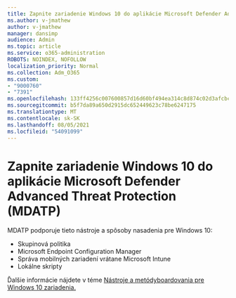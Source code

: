 ```yaml
---
title: Zapnite zariadenie Windows 10 do aplikácie Microsoft Defender Advanced Threat Protection (MDATP)
ms.author: v-jmathew
author: v-jmathew
manager: dansimp
audience: Admin
ms.topic: article
ms.service: o365-administration
ROBOTS: NOINDEX, NOFOLLOW
localization_priority: Normal
ms.collection: Adm_O365
ms.custom:
- "9000760"
- "7391"
ms.openlocfilehash: 133ff4256c007600857d16d60bf494ea314c8d874c02d3afcbc3ff1a29b9c802
ms.sourcegitcommit: b5f7da89a650d2915dc652449623c78be6247175
ms.translationtype: MT
ms.contentlocale: sk-SK
ms.lasthandoff: 08/05/2021
ms.locfileid: "54091099"
---
```

# <a name="onboard-a-windows-10-device-to-microsoft-defender-advanced-threat-protection-mdatp"></a>Zapnite zariadenie Windows 10 do aplikácie Microsoft Defender Advanced Threat Protection (MDATP)

MDATP podporuje tieto nástroje a spôsoby nasadenia pre Windows 10:

- Skupinová politika
- Microsoft Endpoint Configuration Manager
- Správa mobilných zariadení vrátane Microsoft Intune
- Lokálne skripty

Ďalšie informácie nájdete v téme [Nástroje a metódyboardovania pre Windows 10 zariadenia.](https://go.microsoft.com/fwlink/?linkid=2143460)
